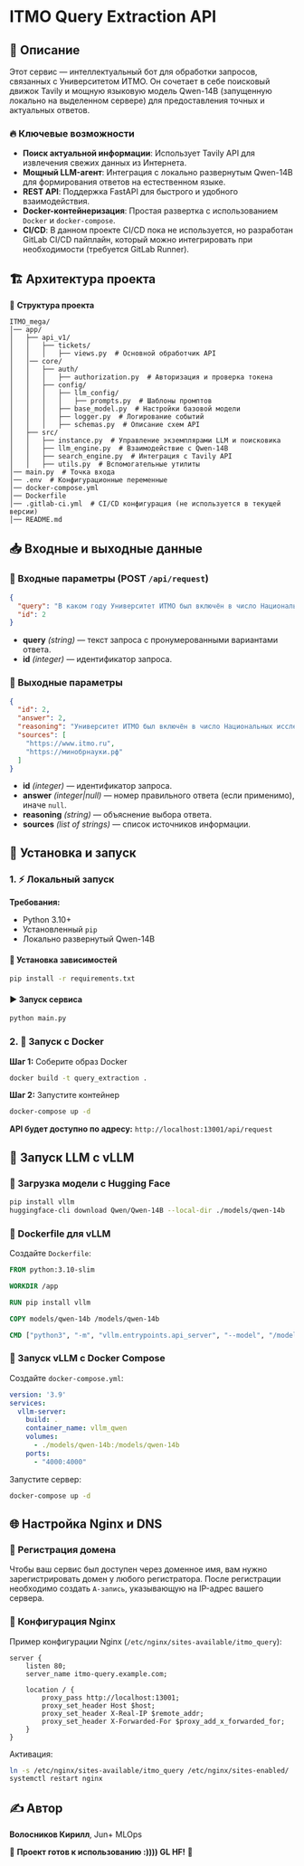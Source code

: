 # ITMO Query Extraction API

## 📌 Описание
Этот сервис — интеллектуальный бот для обработки запросов, связанных с Университетом ИТМО. Он сочетает в себе поисковый движок Tavily и мощную языковую модель Qwen-14B (запущенную локально на выделенном сервере) для предоставления точных и актуальных ответов.

### 🔥 Ключевые возможности
- **Поиск актуальной информации**: Использует Tavily API для извлечения свежих данных из Интернета.
- **Мощный LLM-агент**: Интеграция с локально развернутым Qwen-14B для формирования ответов на естественном языке.
- **REST API**: Поддержка FastAPI для быстрого и удобного взаимодействия.
- **Docker-контейнеризация**: Простая развертка с использованием `Docker` и `docker-compose`.
- **CI/CD**: В данном проекте CI/CD пока не используется, но разработан GitLab CI/CD пайплайн, который можно интегрировать при необходимости (требуется GitLab Runner).

## 🏗 Архитектура проекта

📂 **Структура проекта**
```
ITMO_mega/
│── app/
│   ├── api_v1/
│   │   ├── tickets/
│   │   │   ├── views.py  # Основной обработчик API
│   │── core/
│   │   ├── auth/
│   │   │   ├── authorization.py  # Авторизация и проверка токена
│   │   ├── config/
│   │   │   ├── llm_config/
│   │   │   │   ├── prompts.py  # Шаблоны промптов
│   │   │   ├── base_model.py  # Настройки базовой модели
│   │   │   ├── logger.py  # Логирование событий
│   │   │   ├── schemas.py  # Описание схем API
│   ├── src/
│   │   ├── instance.py  # Управление экземплярами LLM и поисковика
│   │   ├── llm_engine.py  # Взаимодействие с Qwen-14B
│   │   ├── search_engine.py  # Интеграция с Tavily API
│   │   ├── utils.py  # Вспомогательные утилиты
│── main.py  # Точка входа
│── .env  # Конфигурационные переменные
│── docker-compose.yml
│── Dockerfile
│── .gitlab-ci.yml  # CI/CD конфигурация (не используется в текущей версии)
│── README.md
```


## 📥 Входные и выходные данные

### 🔹 Входные параметры (POST `/api/request`)
```json
{
  "query": "В каком году Университет ИТМО был включён в число Национальных исследовательских университетов России?\n1. 2007\n2. 2009\n3. 2011\n4. 2015",
  "id": 2
}
```
- **query** *(string)* — текст запроса с пронумерованными вариантами ответа.
- **id** *(integer)* — идентификатор запроса.

### 🔹 Выходные параметры
```json
{
  "id": 2,
  "answer": 2,
  "reasoning": "Университет ИТМО был включён в число Национальных исследовательских университетов России в 2009 году. Это подтверждается официальными данными Министерства образования и науки РФ.",
  "sources": [
    "https://www.itmo.ru",
    "https://минобрнауки.рф"
  ]
}
```
- **id** *(integer)* — идентификатор запроса.
- **answer** *(integer|null)* — номер правильного ответа (если применимо), иначе `null`.
- **reasoning** *(string)* — объяснение выбора ответа.
- **sources** *(list of strings)* — список источников информации.

## 🚀 Установка и запуск
### 1. ⚡ Локальный запуск
**Требования:**
- Python 3.10+
- Установленный `pip`
- Локально развернутый Qwen-14B

#### 🔧 Установка зависимостей
```bash
pip install -r requirements.txt
```

#### ▶ Запуск сервиса
```bash
python main.py
```

### 2. 🐳 Запуск с Docker
**Шаг 1:** Соберите образ Docker
```bash
docker build -t query_extraction .
```

**Шаг 2:** Запустите контейнер
```bash
docker-compose up -d
```

**API будет доступно по адресу:** `http://localhost:13001/api/request`


## 🚀 Запуск LLM с vLLM

### 🔹 Загрузка модели с Hugging Face
```bash
pip install vllm
huggingface-cli download Qwen/Qwen-14B --local-dir ./models/qwen-14b
```

### 🔹 Dockerfile для vLLM
Создайте `Dockerfile`:
```dockerfile
FROM python:3.10-slim

WORKDIR /app

RUN pip install vllm

COPY models/qwen-14b /models/qwen-14b

CMD ["python3", "-m", "vllm.entrypoints.api_server", "--model", "/models/qwen-14b"]
```

### 🔹 Запуск vLLM с Docker Compose
Создайте `docker-compose.yml`:
```yaml
version: '3.9'
services:
  vllm-server:
    build: .
    container_name: vllm_qwen
    volumes:
      - ./models/qwen-14b:/models/qwen-14b
    ports:
      - "4000:4000"
```
Запустите сервер:
```bash
docker-compose up -d
```

## 🌐 Настройка Nginx и DNS
### 🔹 Регистрация домена
Чтобы ваш сервис был доступен через доменное имя, вам нужно зарегистрировать домен у любого регистратора. После регистрации необходимо создать `A-запись`, указывающую на IP-адрес вашего сервера.

### 🔹 Конфигурация Nginx
Пример конфигурации Nginx (`/etc/nginx/sites-available/itmo_query`):
```nginx
server {
    listen 80;
    server_name itmo-query.example.com;

    location / {
        proxy_pass http://localhost:13001;
        proxy_set_header Host $host;
        proxy_set_header X-Real-IP $remote_addr;
        proxy_set_header X-Forwarded-For $proxy_add_x_forwarded_for;
    }
}
```
Активация:
```bash
ln -s /etc/nginx/sites-available/itmo_query /etc/nginx/sites-enabled/
systemctl restart nginx
```

## ✍ Автор
**Волосников Кирилл**, Jun+ MLOps

🎯 **Проект готов к использованию :)))) GL HF!** 🚀
